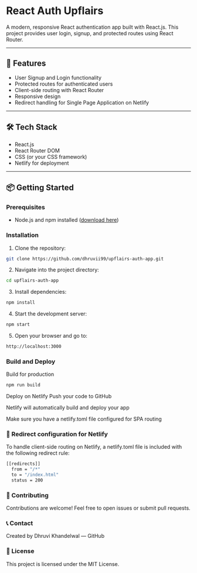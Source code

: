# React Auth Upflairs

A modern, responsive React authentication app built with React.js. This project provides user login, signup, and protected routes using React Router.

---

## 🚀 Features

- User Signup and Login functionality  
- Protected routes for authenticated users  
- Client-side routing with React Router  
- Responsive design  
- Redirect handling for Single Page Application on Netlify  

---

## 🛠️ Tech Stack

- React.js  
- React Router DOM  
- CSS (or your CSS framework)  
- Netlify for deployment  

---

## 📦 Getting Started

### Prerequisites

- Node.js and npm installed ([download here](https://nodejs.org/))  

### Installation

1. Clone the repository:
```bash
git clone https://github.com/dhruvii99/upflairs-auth-app.git
```
2. Navigate into the project directory:
```bash
cd upflairs-auth-app
```
3. Install dependencies:
```bash
npm install
```
4. Start the development server:
```bash
npm start
```
5. Open your browser and go to:
```bash
http://localhost:3000
```
### Build and Deploy
Build for production
```bash
npm run build
```
Deploy on Netlify
Push your code to GitHub

Netlify will automatically build and deploy your app

Make sure you have a netlify.toml file configured for SPA routing
### 📄 Redirect configuration for Netlify
To handle client-side routing on Netlify, a netlify.toml file is included with the following redirect rule:
```bash
[[redirects]]
  from = "/*"
  to = "/index.html"
  status = 200
```
### 🤝 Contributing
Contributions are welcome! Feel free to open issues or submit pull requests.
### 📞 Contact
Created by Dhruvi Khandelwal — GitHub
### 📜 License
This project is licensed under the MIT License.
